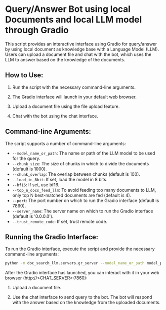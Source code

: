 # Query/Answer Bot using local Documents and local LLM model through Gradio

This script provides an interactive interface using Gradio for query/answer by using local document as knowledge base with a Language Model (LLM). Users can upload a document file and chat with the bot, which uses the LLM to answer based on the knowledge of the documents.

## How to Use:

1. Run the script with the necessary command-line arguments.

2. The Gradio interface will launch in your default web browser.

3. Upload a document file using the file upload feature.

4. Chat with the bot using the chat interface.

## Command-line Arguments:

The script supports a number of command-line arguments:

- `--model_name_or_path`: The name or path of the LLM model to be used for the query.
- `--chunk_size`: The size of chunks in which to divide the documents (default is 1000).
- `--chunk_overlap`: The overlap between chunks (default is 100).
- `--load_in_8bit`: If set, load the model in 8 bits.
- `--bf16`: If set, use bf16.
- `--top_n_docs_feed_llm`: To avoid feeding too many documents to LLM, only top N best-matched documents are fed (default is 4).
- `--port`: The port number on which to run the Gradio interface (default is 7860).
- `--server_name`: The server name on which to run the Gradio interface (default is '0.0.0.0').
- `--trust_remote_code`: If set, trust remote code.

## Running the Gradio Interface:

To run the Gradio interface, execute the script and provide the necessary command-line arguments:

```bash
python -m doc_search_llm.servers.gr_server --model_name_or_path model_path
```

After the Gradio interface has launched, you can interact with it in your web browser (http://<CHAT_SERVER>:7860):

1. Upload a document file.

2. Use the chat interface to send query to the bot. The bot will respond with the answer based on the knowledge from the uploaded documents.
